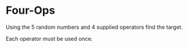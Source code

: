 # Four-Ops
Using the 5 random numbers and 4 supplied operators find the target.

Each operator must be used once.
